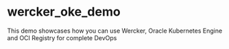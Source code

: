 # wercker_oke_demo
This demo showcases how you can use Wercker, Oracle Kubernetes Engine and OCI Registry for complete DevOps
